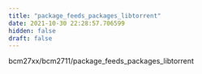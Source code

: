 ```yaml
---
title: "package_feeds_packages_libtorrent"
date: 2021-10-30 22:28:57.706599
hidden: false
draft: false
---
```


bcm27xx/bcm2711/package_feeds_packages_libtorrent

